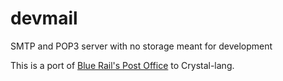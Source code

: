 # devmail

SMTP and POP3 server with no storage meant for development

This is a port of [Blue Rail's Post Office](https://github.com/bluerail/post_office) to Crystal-lang.
